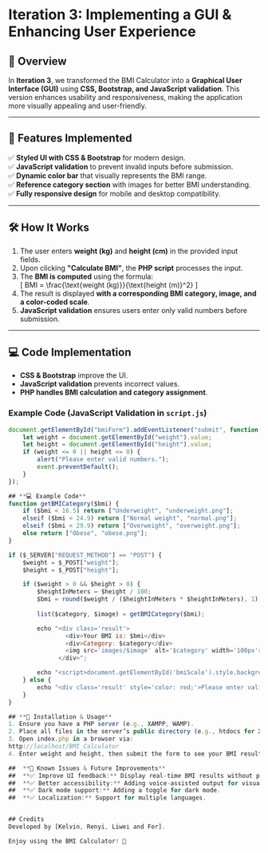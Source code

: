 # Iteration 3: Implementing a GUI & Enhancing User Experience

## **📖 Overview**
In **Iteration 3**, we transformed the BMI Calculator into a **Graphical User Interface (GUI)** using **CSS, Bootstrap, and JavaScript validation**. This version enhances usability and responsiveness, making the application more visually appealing and user-friendly.

---

## **🚀 Features Implemented**
✅ **Styled UI with CSS & Bootstrap** for modern design.  
✅ **JavaScript validation** to prevent invalid inputs before submission.  
✅ **Dynamic color bar** that visually represents the BMI range.  
✅ **Reference category section** with images for better BMI understanding.  
✅ **Fully responsive design** for mobile and desktop compatibility.  

---

## **🛠️ How It Works**
1. The user enters **weight (kg)** and **height (cm)** in the provided input fields.  
2. Upon clicking **"Calculate BMI"**, the **PHP script** processes the input.  
3. The **BMI is computed** using the formula:  
   \[
   BMI = \frac{\text{weight (kg)}}{\text{height (m)}^2}
   \]
4. The result is displayed **with a corresponding BMI category, image, and a color-coded scale**.  
5. **JavaScript validation** ensures users enter only valid numbers before submission.  

---

## **💻 Code Implementation**
- **CSS & Bootstrap** improve the UI.
- **JavaScript validation** prevents incorrect values.
- **PHP handles BMI calculation and category assignment**.

### **Example Code (JavaScript Validation in `script.js`)**
```js
document.getElementById("bmiForm").addEventListener("submit", function(event) {
    let weight = document.getElementById("weight").value;
    let height = document.getElementById("height").value;
    if (weight <= 0 || height <= 0) {
        alert("Please enter valid numbers.");
        event.preventDefault();
    }
});

## **💻 Example Code**
function getBMICategory($bmi) {
    if ($bmi < 18.5) return ["Underweight", "underweight.png"];
    elseif ($bmi < 24.9) return ["Normal weight", "normal.png"];
    elseif ($bmi < 29.9) return ["Overweight", "overweight.png"];
    else return ["Obese", "obese.png"];
}

if ($_SERVER["REQUEST_METHOD"] == "POST") {
    $weight = $_POST["weight"];
    $height = $_POST["height"];

    if ($weight > 0 && $height > 0) {
        $heightInMeters = $height / 100;
        $bmi = round($weight / ($heightInMeters * $heightInMeters), 1);
        
        list($category, $image) = getBMICategory($bmi);

        echo "<div class='result'>
                <div>Your BMI is: $bmi</div>
                <div>Category: $category</div>
                <img src='images/$image' alt='$category' width='100px'>
              </div>";

        echo "<script>document.getElementById('bmiScale').style.background = '#2ecc71';</script>";
    } else {
        echo "<div class='result' style='color: red;'>Please enter valid numbers.</div>";
    }
}

## **📌 Installation & Usage**
1. Ensure you have a PHP server (e.g., XAMPP, WAMP).
2. Place all files in the server’s public directory (e.g., htdocs for XAMPP).
3. Open index.php in a browser via:
http://localhost/BMI_Calculator
4. Enter weight and height, then submit the form to see your BMI result, category, and image.

##  **📌 Known Issues & Future Improvements**
##  **✅ Improve UI feedback:** Display real-time BMI results without page reload using JavaScript.
##  **✅ Better accessibility:** Adding voice-assisted output for visually impaired users.
##  **✅ Dark mode support:** Adding a toggle for dark mode.
##  **✅ Localization:** Support for multiple languages.


## Credits
Developed by [Kelvin, Renyi, Liwei and Fer].

Enjoy using the BMI Calculator! 🚀

